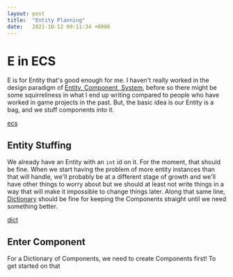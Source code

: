 ```yaml
---
layout: post
title:  "Entity Planning"
date:   2021-10-12 09:11:34 +0000
---
```


# E in ECS
E is for Entity that's good enough for me. I haven't really worked in the design paradigm of [Entity, Component, System](ecs), before so there might be some squirreliness in what I end up writing compared to people who have worked in game projects in the past. But, the basic idea is our Entity is a bag, and we stuff components into it.  

[ecs](https://github.com/SanderMertens/ecs-faq)

## Entity Stuffing
We already have an Entity with an ```int``` id on it. For the moment, that should be fine. When we start having the problem of more entity instances than that will handle, we'll probably be at a different stage of growth and we'll have other things to worry about but we should at least not write things in a way that will make it impossible to change things later. Along that same line, [Dictionary](dict) should be fine for keeping the Components straight until we need something better.  

[dict](https://softwareengineering.stackexchange.com/questions/264766/efficiency-of-c-dictionaries)

## Enter Component
For a Dictionary of Components, we need to create Components first! To get started on that 